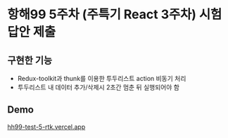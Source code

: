 # 항해99 5주차 (주특기 React 3주차) 시험 답안 제출
## 구현한 기능
- Redux-toolkit과 thunk를 이용한 투두리스트 action 비동기 처리
- 투두리스트 내 데이터 추가/삭제시 2초간 멈춘 뒤 실행되어야 함
## Demo
[hh99-test-5-rtk.vercel.app](hh99-test-5-rtk.vercel.app)
